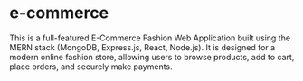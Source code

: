 # e-commerce
This is a full-featured E-Commerce Fashion Web Application built using the MERN stack (MongoDB, Express.js, React, Node.js). It is designed for a modern online fashion store, allowing users to browse products, add to cart, place orders, and securely make payments.
